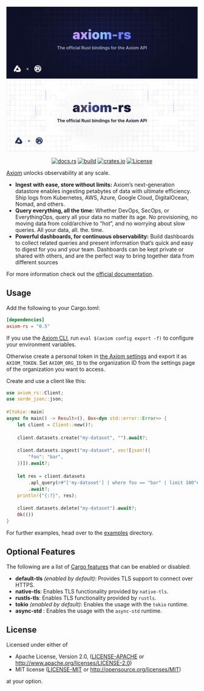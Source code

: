 ![axiom-rs: The official Rust bindings for the Axiom API](.github/images/banner-dark.svg#gh-dark-mode-only)
![axiom-rs: The official Rust bindings for the Axiom API](.github/images/banner-light.svg#gh-light-mode-only)

<div align="center">

[![docs.rs](https://docs.rs/axiom-rs/badge.svg)](https://docs.rs/axiom-rs/)
[![build](https://img.shields.io/github/workflow/status/axiomhq/axiom-rs/CI?ghcache=unused)](https://github.com/axiomhq/axiom-rs/actions?query=workflow%3ACI)
[![crates.io](https://img.shields.io/crates/v/axiom-rs.svg)](https://crates.io/crates/axiom-rs)
[![License](https://img.shields.io/crates/l/axiom-rs)](LICENSE-APACHE)

</div>

[Axiom](https://axiom.co) unlocks observability at any scale.

- **Ingest with ease, store without limits:** Axiom’s next-generation datastore enables ingesting petabytes of data with ultimate efficiency. Ship logs from Kubernetes, AWS, Azure, Google Cloud, DigitalOcean, Nomad, and others.
- **Query everything, all the time:** Whether DevOps, SecOps, or EverythingOps, query all your data no matter its age. No provisioning, no moving data from cold/archive to “hot”, and no worrying about slow queries. All your data, all. the. time.
- **Powerful dashboards, for continuous observability:** Build dashboards to collect related queries and present information that’s quick and easy to digest for you and your team. Dashboards can be kept private or shared with others, and are the perfect way to bring together data from different sources

For more information check out the [official documentation](https://axiom.co/docs).

## Usage

Add the following to your Cargo.toml:

```toml
[dependencies]
axiom-rs = "0.5"
```

If you use the [Axiom CLI](https://github.com/axiomhq/cli), run `eval $(axiom config export -f)` to configure your environment variables.

Otherwise create a personal token in [the Axiom settings](https://cloud.axiom.co/settings/profile) and export it as `AXIOM_TOKEN`. Set `AXIOM_ORG_ID` to the organization ID from the settings page of the organization you want to access.

Create and use a client like this:

```rust
use axiom_rs::Client;
use serde_json::json;

#[tokio::main]
async fn main() -> Result<(), Box<dyn std::error::Error>> {
    let client = Client::new()?;

    client.datasets.create("my-dataset", "").await?;

    client.datasets.ingest("my-dataset", vec![json!({
        "foo": "bar",
    })]).await?;

    let res = client.datasets
        .apl_query(r#"['my-dataset'] | where foo == "bar" | limit 100"#, None)
        .await?;
    println!("{:?}", res);

    client.datasets.delete("my-dataset").await?;
    Ok(())
}
```

For further examples, head over to the [examples](examples) directory.

## Optional Features

The following are a list of
[Cargo features](https://doc.rust-lang.org/stable/cargo/reference/features.html#the-features-section)
that can be enabled or disabled:

- **default-tls** _(enabled by default)_: Provides TLS support to connect
  over HTTPS.
- **native-tls**: Enables TLS functionality provided by `native-tls`.
- **rustls-tls**: Enables TLS functionality provided by `rustls`.
- **tokio** _(enabled by default)_: Enables the usage with the `tokio` runtime.
- **async-std** : Enables the usage with the `async-std` runtime.

## License

Licensed under either of

- Apache License, Version 2.0, ([LICENSE-APACHE](LICENSE-APACHE) or http://www.apache.org/licenses/LICENSE-2.0)
- MIT license ([LICENSE-MIT](LICENSE-MIT) or http://opensource.org/licenses/MIT)

at your option.
